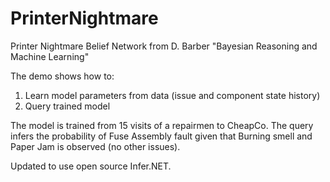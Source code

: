 # PrinterNightmare
Printer Nightmare Belief Network from D. Barber "Bayesian Reasoning and Machine Learning"

The demo shows how to:
1. Learn model parameters from data (issue and component state history)
2. Query trained model

The model is trained from 15 visits of a repairmen to CheapCo. The query infers the probability of Fuse Assembly fault given that Burning smell and Paper Jam is observed (no other issues).

Updated to use open source Infer.NET.

